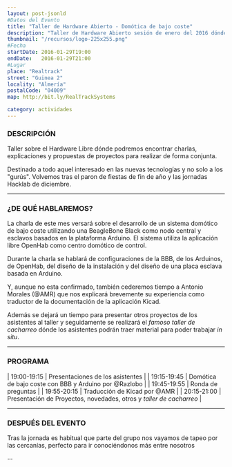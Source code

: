 ```yaml
---
layout: post-jsonld
#Datos del Evento
title: "Taller de Hardware Abierto - Domótica de bajo coste"
description: "Taller de Hardware Abierto sesión de enero del 2016 dónde hablaremos sobre domótica con BBB y Arduino"
thumbnail: "/recursos/logo-225x255.png"
#Fecha
startDate: 2016-01-29T19:00
endDate:   2016-01-29T21:00
#Lugar
place: "Realtrack"
street: "Guinea 2"
locality: "Almería"
postalCode: "04009"
map: http://bit.ly/RealTrackSystems

category: actividades
---
```


### DESCRIPCIÓN

Taller sobre el Hardware Libre dónde podremos encontrar charlas, explicaciones
y propuestas de proyectos para realizar de forma conjunta.

Destinado a todo aquel interesado en las nuevas tecnologías y no solo a los
"gurús". Volvemos tras el paron de fiestas de fin de año y las jornadas Hacklab de diciembre.

---


### ¿DE QUÉ HABLAREMOS?

La charla de este mes versará sobre el desarrollo de un sistema domótico de bajo coste utilizando una BeagleBone Black como nodo central y esclavos basados en la plataforma Arduino. El sistema utiliza la aplicación libre OpenHab como centro domótico de control.

Durante la charla se hablará de configuraciones de la BBB, de los Arduinos, de OpenHab, del diseño de la instalación y del diseño de una placa esclava basada en Arduino.

Y, aunque no esta confirmado, también cederemos tiempo a Antonio Morales (@AMR) que nos explicará brevemente su experiencia como traductor de la documentación de la aplicación Kicad.

Además se dejará un tiempo para presentar otros proyectos de los asistentes al taller y seguidamente se realizará el _famoso taller de cacharreo_ dónde los asistentes podrán traer material para poder trabajar _in situ_.

---

### PROGRAMA

| 19:00-19:15   | Presentaciones de los asistentes  |
| 19:15-19:45   | Domótica de bajo coste con BBB y Arduino por @Razlobo  |
| 19:45-19:55 	| Ronda de preguntas |
| 19:55-20:15   | Traducción de Kicad por @AMR |
| 20:15-21:00 	| Presentación de Proyectos, novedades, otros y _taller de cacharreo_ |

---

### DESPUÉS DEL EVENTO

Tras la jornada es habitual que parte del grupo nos vayamos de tapeo por las cercanías, perfecto para ir conociéndonos más entre nosotros

--
